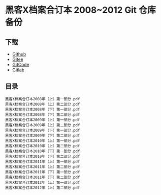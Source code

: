 # 黑客X档案合订本 2008~2012 Git 仓库备份

## 下载

+   [Github](https://github.com/it-ebooks-0/heikexdangan-2008-2012)
+   [Gitee](https://gitee.com/it-ebooks/heikexdangan-2008-2012)
+   [GitCode](https://gitcode.net/apachecn/heikexdangan-2008-2012)
+   [Gitlab](https://gitlab.com/it-ebooks/heikexdangan-2008-2012)

## 目录

```
黑客X档案合订本2008年（上）第一部分.pdf
黑客X档案合订本2008年（上）第二部分.pdf
黑客X档案合订本2008年（下）第一部分.pdf
黑客X档案合订本2008年（下）第二部分.pdf
黑客X档案合订本2009年（上）第一部分.pdf
黑客X档案合订本2009年（上）第二部分.pdf
黑客X档案合订本2009年（下）第一部分.pdf
黑客X档案合订本2009年（下）第二部分.pdf
黑客X档案合订本2010年（上）第一部分.pdf
黑客X档案合订本2010年（上）第二部分.pdf
黑客X档案合订本2010年（下）第一部分.pdf
黑客X档案合订本2010年（下）第二部分.pdf
黑客X档案合订本2011年（上）第一部分.pdf
黑客X档案合订本2011年（上）第二部分.pdf
黑客X档案合订本2011年（下）第一部分.pdf
黑客X档案合订本2011年（下）第二部分.pdf
黑客X档案合订本2012年（上）第一部分.pdf
黑客X档案合订本2012年（上）第二部分.pdf
```